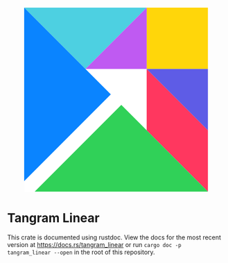 <p align="center">
  <img src="linear.svg" title="Linear">
</p>

# Tangram Linear

This crate is documented using rustdoc. View the docs for the most recent version at https://docs.rs/tangram_linear or run `cargo doc -p tangram_linear --open` in the root of this repository.
